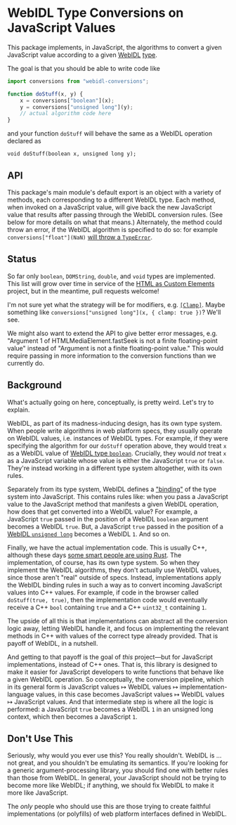# WebIDL Type Conversions on JavaScript Values

This package implements, in JavaScript, the algorithms to convert a given JavaScript value according to a given [WebIDL](http://heycam.github.io/webidl/) [type](http://heycam.github.io/webidl/#idl-types).

The goal is that you should be able to write code like

```js
import conversions from "webidl-conversions";

function doStuff(x, y) {
    x = conversions["boolean"](x);
    y = conversions["unsigned long"](y);
    // actual algorithm code here
}
```

and your function `doStuff` will behave the same as a WebIDL operation declared as

```webidl
void doStuff(boolean x, unsigned long y);
```

## API

This package's main module's default export is an object with a variety of methods, each corresponding to a different WebIDL type. Each method, when invoked on a JavaScript value, will give back the new JavaScript value that results after passing through the WebIDL conversion rules. (See below for more details on what that means.) Alternately, the method could throw an error, if the WebIDL algorithm is specified to do so: for example `conversions["float"](NaN)` [will throw a `TypeError`](http://heycam.github.io/webidl/#es-float).

## Status

So far only `boolean`, `DOMString`, `double`, and `void` types are implemented. This list will grow over time in service of the [HTML as Custom Elements](https://github.com/dglazkov/html-as-custom-elements) project, but in the meantime, pull requests welcome!

I'm not sure yet what the strategy will be for modifiers, e.g. [`[Clamp]`](http://heycam.github.io/webidl/#Clamp). Maybe something like `conversions["unsigned long"](x, { clamp: true })`? We'll see.

We might also want to extend the API to give better error messages, e.g. "Argument 1 of HTMLMediaElement.fastSeek is not a finite floating-point value" instead of "Argument is not a finite floating-point value." This would require passing in more information to the conversion functions than we currently do.

## Background

What's actually going on here, conceptually, is pretty weird. Let's try to explain.

WebIDL, as part of its madness-inducing design, has its own type system. When people write algorithms in web platform specs, they usually operate on WebIDL values, i.e. instances of WebIDL types. For example, if they were specifying the algorithm for our `doStuff` operation above, they would treat `x` as a WebIDL value of [WebIDL type `boolean`](http://heycam.github.io/webidl/#idl-boolean). Crucially, they would _not_ treat `x` as a JavaScript variable whose value is either the JavaScript `true` or `false`. They're instead working in a different type system altogether, with its own rules.

Separately from its type system, WebIDL defines a ["binding"](http://heycam.github.io/webidl/#ecmascript-binding) of the type system into JavaScript. This contains rules like: when you pass a JavaScript value to the JavaScript method that manifests a given WebIDL operation, how does that get converted into a WebIDL value? For example, a JavaScript `true` passed in the position of a WebIDL `boolean` argument becomes a WebIDL `true`. But, a JavaScript `true` passed in the position of a [WebIDL `unsigned long`](http://heycam.github.io/webidl/#idl-unsigned-long) becomes a WebIDL `1`. And so on.

Finally, we have the actual implementation code. This is usually C++, although these days [some smart people are using Rust](https://github.com/servo/servo). The implementation, of course, has its own type system. So when they implement the WebIDL algorithms, they don't actually use WebIDL values, since those aren't "real" outside of specs. Instead, implementations apply the WebIDL binding rules in such a way as to convert incoming JavaScript values into C++ values. For example, if code in the browser called `doStuff(true, true)`, then the implementation code would eventually receive a C++ `bool` containing `true` and a C++ `uint32_t` containing `1`.

The upside of all this is that implementations can abstract all the conversion logic away, letting WebIDL handle it, and focus on implementing the relevant methods in C++ with values of the correct type already provided. That is payoff of WebIDL, in a nutshell.

And getting to that payoff is the goal of _this_ project—but for JavaScript implementations, instead of C++ ones. That is, this library is designed to make it easier for JavaScript developers to write functions that behave like a given WebIDL operation. So conceptually, the conversion pipeline, which in its general form is JavaScript values ↦ WebIDL values ↦ implementation-language values, in this case becomes JavaScript values ↦ WebIDL values ↦ JavaScript values. And that intermediate step is where all the logic is performed: a JavaScript `true` becomes a WebIDL `1` in an unsigned long context, which then becomes a JavaScript `1`.

## Don't Use This

Seriously, why would you ever use this? You really shouldn't. WebIDL is … not great, and you shouldn't be emulating its semantics. If you're looking for a generic argument-processing library, you should find one with better rules than those from WebIDL. In general, your JavaScript should not be trying to become more like WebIDL; if anything, we should fix WebIDL to make it more like JavaScript.

The _only_ people who should use this are those trying to create faithful implementations (or polyfills) of web platform interfaces defined in WebIDL.

